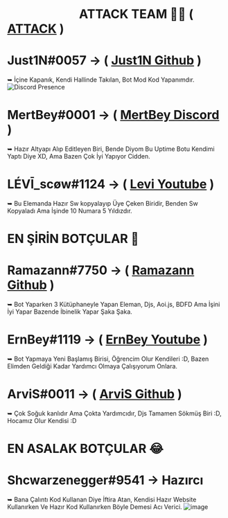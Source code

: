 # ឵ ឵ ឵ ឵ ឵ ឵ ឵ ឵ ឵ ឵ ឵ ឵ ឵ ឵ ឵ ឵ ឵ ឵ ឵ ឵ ឵ ឵ ឵ ឵ ឵ ឵឵឵឵ATTACK TEAM 💪🏻 ( [ATTACK](https://discord.gg/Eu2UeveE2t) ) ឵ ឵ ឵ ឵ ឵ ឵ ឵ ឵ ឵ ឵ ឵ ឵ ឵ ឵ ឵ ឵ ឵ ឵ ឵ ឵ ឵ ឵ ឵ ឵ ឵ ឵឵឵឵

# Just1N#0057 -> ( [Just1N Github](https://github.com/just1nwashere) )
➥ İçine Kapanık, Kendi Hallinde Takılan, Bot Mod Kod Yapanımdır.
<img src="https://camo.githubusercontent.com/955ff6953a925197420e7bb55a39734af3b479d8ba6d989c72f35797a32f8037/68747470733a2f2f6c616e796172642d70726f66696c652d726561646d652e76657263656c2e6170702f6170692f3834353232333133353131313534343833323f686964654469736372696d3d74727565" alt="Discord Presence" data-canonical-src="https://lanyard-profile-readme.vercel.app/api/845223135111544832?hideDiscrim=true" style="max-width: 100%;">


# MertBey#0001 -> ( [MertBey Discord](https://discord.com/users/1137804126877651105) )
➥ Hazır Altyapı Alıp Editleyen Biri, Bende Diyom Bu Uptime Botu Kendimi Yaptı Diye XD, Ama Bazen Çok İyi Yapıyor Cidden.



# LÉVĪ_scøw#1124 -> ( [Levi Youtube](https://www.youtube.com/@Misc_VIDEO73) )
➥ Bu Elemanda Hazır Sw kopyalayıp Üye Çeken Biridir, Benden Sw Kopyaladı Ama İşinde 10 Numara 5 Yıldızdır.


# EN ŞİRİN BOTÇULAR 💖

# Ramazann#7750 -> ( [Ramazann Github](https://github.com/ramazannwashere) )
➥ Bot Yaparken 3 Kütüphaneyle Yapan Eleman, Djs, Aoi.js, BDFD Ama İşini İyi Yapar Bazende İbinelik Yapar Şaka Şaka.


# ErnBey#1119 -> ( [ErnBey Youtube](https://www.youtube.com/@ErnBEY) )
➥ Bot Yapmaya Yeni Başlamış Birisi, Öğrencim Olur Kendileri :D, Bazen Elimden Geldiği Kadar Yardımcı Olmaya Çalışıyorum Onlara.


# ArviS#0011 -> ( [ArviS Github](https://github.com/ArviSlayer) )
➥ Çok Soğuk kanlıdır Ama Çokta Yardımcıdır, Djs Tamamen Sökmüş Biri :D, Hocamız Olur Kendisi :D


# EN ASALAK BOTÇULAR 😂

# Shcwarzenegger#9541 -> Hazırcı
➥ Bana Çalıntı Kod Kullanan Diye İftira Atan, Kendisi Hazır Website Kullanırken Ve Hazır Kod Kullanırken Böyle Demesi Acı Verici.
![image](https://github.com/just1nwashere/Discord-Dev-Birligi/assets/110572436/76fe2a16-056f-4611-bbc4-19ff4bcd98c2)
